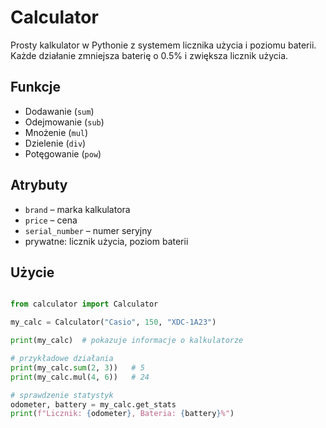 # Calculator

Prosty kalkulator w Pythonie z systemem licznika użycia i poziomu baterii.
Każde działanie zmniejsza baterię o 0.5% i zwiększa licznik użycia.

## Funkcje

- Dodawanie (`sum`)
- Odejmowanie (`sub`)
- Mnożenie (`mul`)
- Dzielenie (`div`)
- Potęgowanie (`pow`)

## Atrybuty

- `brand` – marka kalkulatora
- `price` – cena
- `serial_number` – numer seryjny
- prywatne: licznik użycia, poziom baterii

## Użycie
```python

from calculator import Calculator

my_calc = Calculator("Casio", 150, "XDC-1A23")

print(my_calc)  # pokazuje informacje o kalkulatorze

# przykładowe działania
print(my_calc.sum(2, 3))   # 5
print(my_calc.mul(4, 6))   # 24

# sprawdzenie statystyk
odometer, battery = my_calc.get_stats
print(f"Licznik: {odometer}, Bateria: {battery}%")